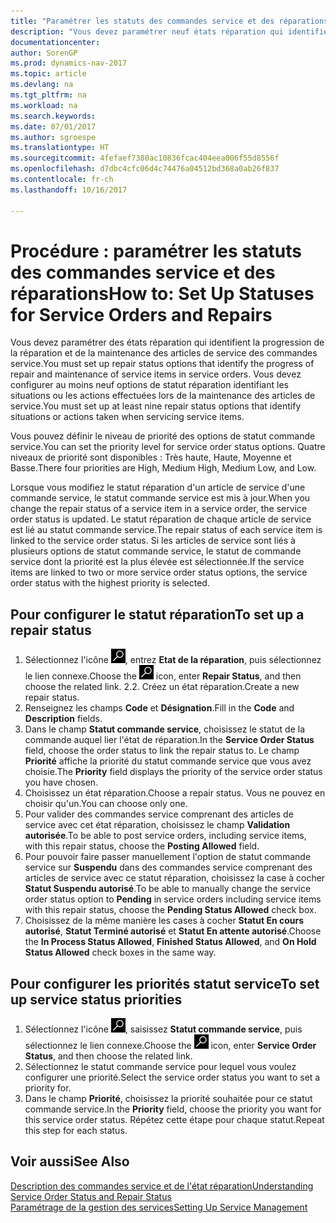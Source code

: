 ```yaml
---
title: "Paramétrer les statuts des commandes service et des réparations"
description: "Vous devez paramétrer neuf états réparation qui identifient la progression de la réparation et de la maintenance des articles de service des commandes service."
documentationcenter: 
author: SorenGP
ms.prod: dynamics-nav-2017
ms.topic: article
ms.devlang: na
ms.tgt_pltfrm: na
ms.workload: na
ms.search.keywords: 
ms.date: 07/01/2017
ms.author: sgroespe
ms.translationtype: HT
ms.sourcegitcommit: 4fefaef7380ac10836fcac404eea006f55d8556f
ms.openlocfilehash: d7dbc4cfc06d4c74476a04512bd368a0ab26f837
ms.contentlocale: fr-ch
ms.lasthandoff: 10/16/2017

---
```

# <a name="how-to-set-up-statuses-for-service-orders-and-repairs"></a><span data-ttu-id="35e34-103">Procédure : paramétrer les statuts des commandes service et des réparations</span><span class="sxs-lookup"><span data-stu-id="35e34-103">How to: Set Up Statuses for Service Orders and Repairs</span></span>
<span data-ttu-id="35e34-104">Vous devez paramétrer des états réparation qui identifient la progression de la réparation et de la maintenance des articles de service des commandes service.</span><span class="sxs-lookup"><span data-stu-id="35e34-104">You must set up repair status options that identify the progress of repair and maintenance of service items in service orders.</span></span> <span data-ttu-id="35e34-105">Vous devez configurer au moins neuf options de statut réparation identifiant les situations ou les actions effectuées lors de la maintenance des articles de service.</span><span class="sxs-lookup"><span data-stu-id="35e34-105">You must set up at least nine repair status options that identify situations or actions taken when servicing service items.</span></span>  

<span data-ttu-id="35e34-106">Vous pouvez définir le niveau de priorité des options de statut commande service.</span><span class="sxs-lookup"><span data-stu-id="35e34-106">You can set the priority level for service order status options.</span></span> <span data-ttu-id="35e34-107">Quatre niveaux de priorité sont disponibles : Très haute, Haute, Moyenne et Basse.</span><span class="sxs-lookup"><span data-stu-id="35e34-107">There four priorities are High, Medium High, Medium Low, and Low.</span></span>  
  
<span data-ttu-id="35e34-108">Lorsque vous modifiez le statut réparation d'un article de service d'une commande service, le statut commande service est mis à jour.</span><span class="sxs-lookup"><span data-stu-id="35e34-108">When you change the repair status of a service item in a service order, the service order status is updated.</span></span> <span data-ttu-id="35e34-109">Le statut réparation de chaque article de service est lié au statut commande service.</span><span class="sxs-lookup"><span data-stu-id="35e34-109">The repair status of each service item is linked to the service order status.</span></span> <span data-ttu-id="35e34-110">Si les articles de service sont liés à plusieurs options de statut commande service, le statut de commande service dont la priorité est la plus élevée est sélectionnée.</span><span class="sxs-lookup"><span data-stu-id="35e34-110">If the service items are linked to two or more service order status options, the service order status with the highest priority is selected.</span></span>  

## <a name="to-set-up-a-repair-status"></a><span data-ttu-id="35e34-111">Pour configurer le statut réparation</span><span class="sxs-lookup"><span data-stu-id="35e34-111">To set up a repair status</span></span>  
1. <span data-ttu-id="35e34-112">Sélectionnez l'icône ![Page ou état pour la recherche](media/ui-search/search_small.png "Page ou état pour la recherche"), entrez **Etat de la réparation**, puis sélectionnez le lien connexe.</span><span class="sxs-lookup"><span data-stu-id="35e34-112">Choose the ![Search for Page or Report](media/ui-search/search_small.png "Search for Page or Report icon") icon, enter **Repair Status**, and then choose the related link.</span></span> <span data-ttu-id="35e34-113">2.</span><span class="sxs-lookup"><span data-stu-id="35e34-113">2.</span></span> <span data-ttu-id="35e34-114">Créez un état réparation.</span><span class="sxs-lookup"><span data-stu-id="35e34-114">Create a new repair status.</span></span>  
3. <span data-ttu-id="35e34-115">Renseignez les champs **Code** et **Désignation**.</span><span class="sxs-lookup"><span data-stu-id="35e34-115">Fill in the **Code** and **Description** fields.</span></span>  
4. <span data-ttu-id="35e34-116">Dans le champ **Statut commande service**, choisissez le statut de la commande auquel lier l'état de réparation.</span><span class="sxs-lookup"><span data-stu-id="35e34-116">In the **Service Order Status** field, choose the order status to link the repair status to.</span></span> <span data-ttu-id="35e34-117">Le champ **Priorité** affiche la priorité du statut commande service que vous avez choisie.</span><span class="sxs-lookup"><span data-stu-id="35e34-117">The **Priority** field displays the priority of the service order status you have chosen.</span></span>  
5. <span data-ttu-id="35e34-118">Choisissez un état réparation.</span><span class="sxs-lookup"><span data-stu-id="35e34-118">Choose a repair status.</span></span> <span data-ttu-id="35e34-119">Vous ne pouvez en choisir qu'un.</span><span class="sxs-lookup"><span data-stu-id="35e34-119">You can choose only one.</span></span>  
6. <span data-ttu-id="35e34-120">Pour valider des commandes service comprenant des articles de service avec cet état réparation, choisissez le champ **Validation autorisée**.</span><span class="sxs-lookup"><span data-stu-id="35e34-120">To be able to post service orders, including service items, with this repair status, choose the **Posting Allowed** field.</span></span>  
7. <span data-ttu-id="35e34-121">Pour pouvoir faire passer manuellement l'option de statut commande service sur **Suspendu** dans des commandes service comprenant des articles de service avec ce statut réparation, choisissez la case à cocher **Statut Suspendu autorisé**.</span><span class="sxs-lookup"><span data-stu-id="35e34-121">To be able to manually change the service order status option to **Pending** in service orders including service items with this repair status, choose the **Pending Status Allowed** check box.</span></span>  
8. <span data-ttu-id="35e34-122">Choisissez de la même manière les cases à cocher **Statut En cours autorisé**, **Statut Terminé autorisé** et **Statut En attente autorisé**.</span><span class="sxs-lookup"><span data-stu-id="35e34-122">Choose the **In Process Status Allowed**, **Finished Status Allowed**, and **On Hold Status Allowed** check boxes in the same way.</span></span>
  
## <a name="to-set-up-service-status-priorities"></a><span data-ttu-id="35e34-123">Pour configurer les priorités statut service</span><span class="sxs-lookup"><span data-stu-id="35e34-123">To set up service status priorities</span></span>  
1. <span data-ttu-id="35e34-124">Sélectionnez l'icône ![Page ou état pour la recherche](media/ui-search/search_small.png "Page ou état pour la recherche"), saisissez **Statut commande service**, puis sélectionnez le lien connexe.</span><span class="sxs-lookup"><span data-stu-id="35e34-124">Choose the ![Search for Page or Report](media/ui-search/search_small.png "Search for Page or Report icon") icon, enter **Service Order Status**, and then choose the related link.</span></span>  
2. <span data-ttu-id="35e34-125">Sélectionnez le statut commande service pour lequel vous voulez configurer une priorité.</span><span class="sxs-lookup"><span data-stu-id="35e34-125">Select the service order status you want to set a priority for.</span></span>  
3. <span data-ttu-id="35e34-126">Dans le champ **Priorité**, choisissez la priorité souhaitée pour ce statut commande service.</span><span class="sxs-lookup"><span data-stu-id="35e34-126">In the **Priority** field, choose the priority you want for this service order status.</span></span> <span data-ttu-id="35e34-127">Répétez cette étape pour chaque statut.</span><span class="sxs-lookup"><span data-stu-id="35e34-127">Repeat this step for each status.</span></span>  
  
## <a name="see-also"></a><span data-ttu-id="35e34-128">Voir aussi</span><span class="sxs-lookup"><span data-stu-id="35e34-128">See Also</span></span>  
[<span data-ttu-id="35e34-129">Description des commandes service et de l'état réparation</span><span class="sxs-lookup"><span data-stu-id="35e34-129">Understanding Service Order Status and Repair Status</span></span>]()  
[<span data-ttu-id="35e34-130">Paramétrage de la gestion des services</span><span class="sxs-lookup"><span data-stu-id="35e34-130">Setting Up Service Management</span></span>](service-setup-service.md)  

